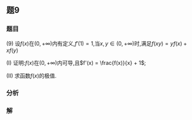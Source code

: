 ## 题9
### 题目
(9) 设$f(x)$在$(0, + \infty)$内有定义,$f'(1) = 1$,当$x, y \in (0, + \infty)$时,满足$f(xy) = yf(x) + xf(y)$

(I) 证明:$f(x)$在$(0, + \infty)$内可导,且$f'(x) = \frac{f(x)}{x} + 1$;

(II) 求函数$f(x)$的极值.
### 分析

### 解